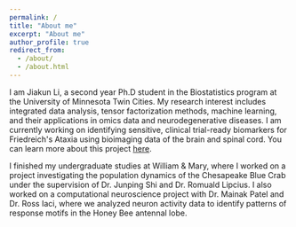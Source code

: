 ```yaml
---
permalink: /
title: "About me"
excerpt: "About me"
author_profile: true
redirect_from: 
  - /about/
  - /about.html
---
```


I am Jiakun Li, a second year Ph.D student in the Biostatistics program at the University of Minnesota Twin Cities. My research interest includes integrated data analysis, tensor factorization methods, machine learning, and their applications in omics data and neurodegenerative diseases. I am currently working on identifying sensitive, clinical trial-ready biomarkers for Friedreich's Ataxia using bioimaging data of the brain and spinal cord. You can learn more about this project [here](https://www.curefa.org/clinical-trials-active-enrolling/track-fa-study-bioimaging-of-brain-and-spinal-cord).

I finished my undergraduate studies at William & Mary, where I worked on a project investigating the population dynamics of the Chesapeake Blue Crab under the supervision of Dr. Junping Shi and Dr. Romuald Lipcius. I also worked on a computational neuroscience project with Dr. Mainak Patel and Dr. Ross Iaci, where we analyzed neuron activity data to identify patterns of response motifs in the Honey Bee antennal lobe. 


